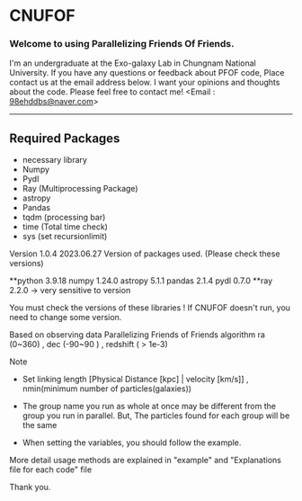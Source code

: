 # CNUFOF
### Welcome to using Parallelizing Friends Of Friends. 

I'm an undergraduate at the Exo-galaxy Lab in Chungnam National University. 
If you have any questions or feedback about PFOF code, Place contact us at the email address below.
I want your opinions and thoughts about the code. Please feel free to contact me! 
<Email : 98ehddbs@naver.com>

-------------------------------------------------------------------------------------------------
## Required Packages 
                           
* necessary library 
* Numpy
* Pydl                            
* Ray (Multiprocessing Package)
* astropy
* Pandas 
* tqdm (processing bar)
* time (Total time check)
* sys (set recursionlimit) 

Version 1.0.4 2023.06.27
Version of packages used. (Please check these versions)

**python  3.9.18
numpy   1.24.0
astropy 5.1.1
pandas  2.1.4
pydl    0.7.0 
**ray     2.2.0 -> very sensitive to version

You must check the versions of these libraries ! If CNUFOF doesn't run, you need to change some version.

 Based on observing data Parallelizing Friends of Friends algorithm 
ra (0~360) , dec (-90~90 ) , redshift ( > 1e-3) 


Note 
- Set linking length [Physical Distance [kpc] | velocity [km/s]] , nmin(minimum number of particles(galaxies)) 

- The group name you run as whole at once may be different from the group you run in parallel. But, The particles found for each group will be the same 

- When setting the variables, you should follow the example.

More detail usage methods are explained in "example" and "Explanations file for each code"  file 

Thank you. 
